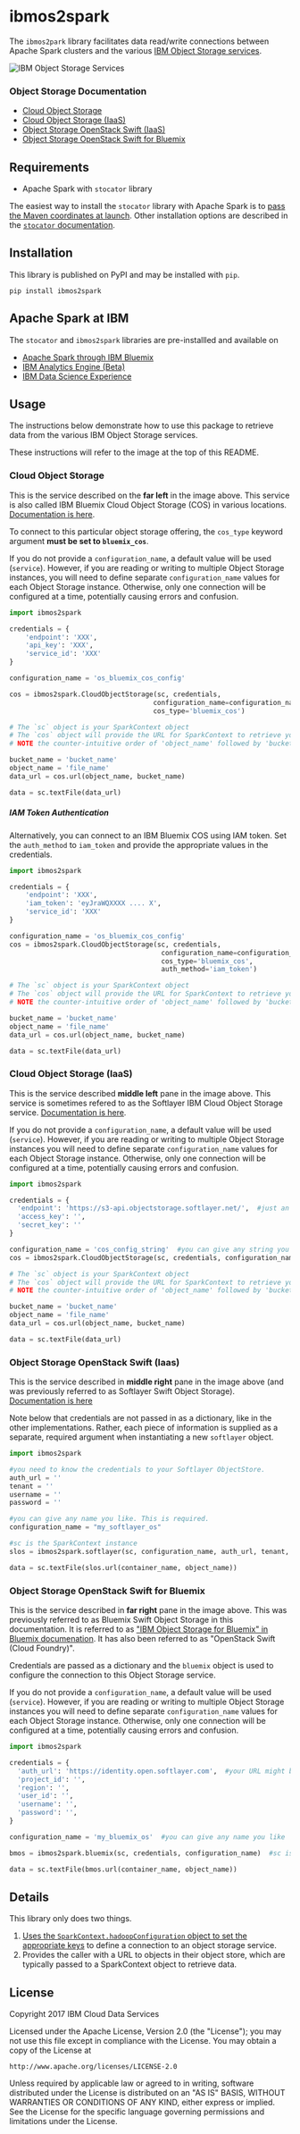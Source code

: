 # ibmos2spark

The `ibmos2park` library facilitates data read/write connections between Apache Spark clusters and the various 
[IBM Object Storage services](https://console.bluemix.net/catalog/infrastructure/object-storage-group). 

![IBM Object Storage Services](fig/ibm_objectstores.png "IBM Object Storage Services")

### Object Storage Documentation

* [Cloud Object Storage](https://www.bluemix.net/docs/services/cloud-object-storage/getting-started.html)
* [Cloud Object Storage (IaaS)](https://ibm-public-cos.github.io/crs-docs/)
* [Object Storage OpenStack Swift (IaaS)](https://ibm-public-cos.github.io/crs-docs/)
* [Object Storage OpenStack Swift for Bluemix](https://www.ng.bluemix.net/docs/services/ObjectStorage/index.html)



## Requirements

* Apache Spark with `stocator` library

The easiest way to install the `stocator` library with Apache Spark is to 
[pass the Maven coordinates at launch](https://spark-packages.org/package/SparkTC/stocator).
Other installation options are described in the [`stocator` documentation](https://github.com/SparkTC/stocator).


## Installation

This library is published on PyPI and may be installed with `pip`.

```
pip install ibmos2spark
```

## Apache Spark at IBM

The `stocator` and `ibmos2spark` libraries are pre-installled and available on 

* [Apache Spark through IBM Bluemix](https://console.bluemix.net/catalog/services/apache-spark)
* [IBM Analytics Engine (Beta)](https://console.bluemix.net/catalog/services/ibm-analytics-engine)  
* [IBM Data Science Experience](https://datascience.ibm.com)



## Usage

The instructions below demonstrate how to use this package to retrieve data from the various 
IBM Object Storage services.

These instructions will refer to the image at the top of this README.


### Cloud Object Storage 

This is the service described on the **far left** in the image above. This service is also called IBM Bluemix Cloud Object Storage (COS) in various locations. [Documentation is here](https://www.bluemix.net/docs/services/cloud-object-storage/getting-started.html).

To connect to this particular object storage offering, the `cos_type` keyword argument **must be set to `bluemix_cos`**.

If you do not provide a `configuration_name`, 
a default value will be used (`service`). However, if you are reading or 
writing to multiple Object Storage instances, you will need to define separate `configuration_name`
values for each Object Storage instance. Otherwise, only one connection will be 
configured at a time, potentially causing errors and confusion.  

```python
import ibmos2spark

credentials = {
    'endpoint': 'XXX',
    'api_key': 'XXX',
    'service_id': 'XXX'
}

configuration_name = 'os_bluemix_cos_config'

cos = ibmos2spark.CloudObjectStorage(sc, credentials,
                                    configuration_name=configuration_name,
                                    cos_type='bluemix_cos')

# The `sc` object is your SparkContext object
# The `cos` object will provide the URL for SparkContext to retrieve your data
# NOTE the counter-intuitive order of 'object_name' followed by 'bucket_name' here

bucket_name = 'bucket_name'
object_name = 'file_name'
data_url = cos.url(object_name, bucket_name)

data = sc.textFile(data_url)
```

##### IAM Token Authentication

Alternatively, you can connect to an IBM Bluemix COS using IAM token. Set the `auth_method` to `iam_token` and
provide the appropriate values in the credentials.


```python
import ibmos2spark

credentials = {
    'endpoint': 'XXX',
    'iam_token': 'eyJraWQXXXX .... X',
    'service_id': 'XXX'
}

configuration_name = 'os_bluemix_cos_config'
cos = ibmos2spark.CloudObjectStorage(sc, credentials,
                                      configuration_name=configuration_name,
                                      cos_type='bluemix_cos',
                                      auth_method='iam_token')

# The `sc` object is your SparkContext object
# The `cos` object will provide the URL for SparkContext to retrieve your data
# NOTE the counter-intuitive order of 'object_name' followed by 'bucket_name' here

bucket_name = 'bucket_name'
object_name = 'file_name'
data_url = cos.url(object_name, bucket_name)

data = sc.textFile(data_url)
```


### Cloud Object Storage (IaaS)

This is the service described **middle left** pane in the image above. This service is sometimes refered to 
as the Softlayer IBM Cloud Object Storage service. 
[Documentation is here](https://ibm-public-cos.github.io/crs-docs/).

If you do not provide a `configuration_name`, 
a default value will be used (`service`). However, if you are reading or 
writing to multiple Object Storage instances you will need to define separate `configuration_name`
values for each Object Storage instance. Otherwise, only one connection will be 
configured at a time, potentially causing errors and confusion. 

```python
import ibmos2spark

credentials = {
  'endpoint': 'https://s3-api.objectstorage.softlayer.net/',  #just an example. Your url might be different
  'access_key': '',
  'secret_key': ''
}

configuration_name = 'cos_config_string'  #you can give any string you like
cos = ibmos2spark.CloudObjectStorage(sc, credentials, configuration_name=configuration_name)  #sc is the SparkContext instance.

# The `sc` object is your SparkContext object
# The `cos` object will provide the URL for SparkContext to retrieve your data
# NOTE the counter-intuitive order of 'object_name' followed by 'bucket_name' here

bucket_name = 'bucket_name'
object_name = 'file_name'
data_url = cos.url(object_name, bucket_name)

data = sc.textFile(data_url)

```



### Object Storage OpenStack Swift (Iaas)

This is the service described in **middle right** pane in the image above (and was previously referred to 
as Softlayer Swift Object Storage).  [Documentation is here](https://ibm-public-cos.github.io/crs-docs/)

Note below that credentials are not passed in as a dictionary, like in the other implementations. 
Rather, each piece of information is supplied as a separate, required argument when instantiating
a new `softlayer` object. 


```python
import ibmos2spark

#you need to know the credentials to your Softlayer ObjectStore.
auth_url = ''
tenant = ''
username = ''
password = ''

#you can give any name you like. This is required. 
configuration_name = "my_softlayer_os"

#sc is the SparkContext instance
slos = ibmos2spark.softlayer(sc, configuration_name, auth_url, tenant, username, password)

data = sc.textFile(slos.url(container_name, object_name))
```

### Object Storage OpenStack Swift for Bluemix

This is the service described in **far right** pane in the image above. 
This was previously referred to as Bluemix Swift Object Storage in this documentation. It is 
referred to as ["IBM Object Storage for Bluemix" in Bluemix documenation](https://console.bluemix.net/docs/services/ObjectStorage/os_works_public.html). It has also been referred to as 
"OpenStack Swift (Cloud Foundry)". 

Credentials are passed as 
a dictionary and the `bluemix` object is used to configure the connection to 
this Object Storage service.

If you do not provide a `configuration_name`, 
a default value will be used (`service`). However, if you are reading or 
writing to multiple Object Storage instances you will need to define separate `configuration_name`
values for each Object Storage instance. Otherwise, only one connection will be 
configured at a time, potentially causing errors and confusion. 

```python
import ibmos2spark

credentials = {
  'auth_url': 'https://identity.open.softlayer.com',  #your URL might be different
  'project_id': '',
  'region': '',
  'user_id': '',
  'username': '',
  'password': '',
}

configuration_name = 'my_bluemix_os'  #you can give any name you like

bmos = ibmos2spark.bluemix(sc, credentials, configuration_name)  #sc is the SparkContext instance

data = sc.textFile(bmos.url(container_name, object_name))
```


## Details

This library only does two things.

1. [Uses the `SparkContext.hadoopConfiguration` object to set the appropriate keys](https://github.com/SparkTC/stocator#configuration-keys) to define a connection to an object storage service.
2. Provides the caller with a URL to objects in their object store, which are typically passed to a SparkContext
object to retrieve data. 



## License

Copyright 2017 IBM Cloud Data Services

Licensed under the Apache License, Version 2.0 (the "License");
you may not use this file except in compliance with the License.
You may obtain a copy of the License at

    http://www.apache.org/licenses/LICENSE-2.0

Unless required by applicable law or agreed to in writing, software
distributed under the License is distributed on an "AS IS" BASIS,
WITHOUT WARRANTIES OR CONDITIONS OF ANY KIND, either express or implied.
See the License for the specific language governing permissions and
limitations under the License.
